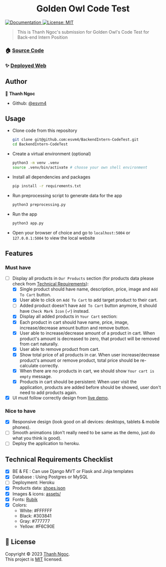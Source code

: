 <h1 align="center">Golden Owl Code Test</h1>
<p>
  <a href="/" target="_blank">
    <img alt="Documentation" src="https://img.shields.io/badge/Documentation-yes-brightgreen.svg" />
  </a>
  <a href="./LICENSE" target="_blank">
    <img alt="License: MIT" src="https://img.shields.io/badge/License-MIT-yellow.svg" />
  </a>
</p>

> This is Thanh Ngoc's submission for Golden Owl's Code Test for Back-end Intern Position

### 🏠 [Source Code](https://github.com/esvm4/ThanhNgoc-GoldenOwl-CodeTest)

### ✨ [Deployed Web](/)

## Author

👤 **Thanh Ngoc**

-   Github: [@esvm4](https://github.com/esvm4)

## Usage

-   Clone code from this repository
    ```bash
    git clone git@github.com:esvm4/BackendIntern-CodeTest.git
    cd BackendIntern-CodeTest
    ```
-   Create a virtual environment (optional)
    ```bash
    python3 -m venv .venv
    source .venv/bin/activate # choose your own shell environment
    ```
-   Install all dependencies and packages
    ```bash
    pip install -r requirements.txt
    ```
-   Run preprocessing script to generate data for the app
    ```bash
    python3 preprocessing.py
    ```
-   Run the app
    ```bash
    python3 app.py
    ```
-   Open your browser of choice and go to `localhost:5004` or `127.0.0.1:5004` to view the local website

## Features

### Must have

-   [ ] Display all products in `Our Products` section (for products data please check from [Technical Requirements](#technical-requirements-checklist)):
    -   [x] Single product should have name, description, price, image and `Add To Cart` button.
    -   [x] User able to click on `Add To Cart` to add target product to their cart.
    -   [ ] Added product doesn't have `Add To Cart` button anymore, it should have `Check Mark Icon` (✓) instead.
    -   [x] Display all added products in `Your Cart` section:
    -   [x] Each product in cart should have name, price, image, increase/decrease amount button and remove button.
    -   [x] User able to increase/decrease amount of a product in cart. When product's amount is decreased to zero, that product will be removed from cart naturally.
    -   [x] User able to remove product from cart.
    -   [x] Show total price of all products in car. When user increase/decrease product's amount or remove product, total price should be re-calculate correctly.
    -   [x] When there are no products in cart, we should show `Your cart is empty` message.
    -   [x] Products in cart should be persistent: When user visit the application, products are added before should be showed, user don't need to add products again.
-   [x] UI must follow correctly design from [live demo](https://gshoes.vercel.app/).

### Nice to have

-   [x] Responsive design (look good on all devices: desktops, tablets & mobile phones).
-   [ ] Smooth animations (don't really need to be same as the demo, just do what you think is good).
-   [ ] Deploy the application to heroku.

## Technical Requirements Checklist

-   [x] BE & FE : Can use Django MVT or Flask and Jinja templates
-   [x] Database : Using Postgres or MySQL
-   [ ] Deployment: Heroku
-   [x] Products data: [shoes.json](https://github.com/LarryPham1801/webdev-intern-assignment/blob/main/app/data/shoes.json)
-   [x] Images & icons: [assets/](https://github.com/LarryPham1801/webdev-intern-assignment/blob/main/app/assets)
-   [x] Fonts: [Rubik](https://fonts.google.com/specimen/Rubik?query=Rubik)
-   [x] Colors:
    -   White: #FFFFFF
    -   Black: #303841
    -   Gray: #777777
    -   Yellow: #F6C90E

## 📝 License

Copyright © 2023 [Thanh Ngoc](https://github.com/esvm4).<br />
This project is [MIT](./LICENSE) licensed.
